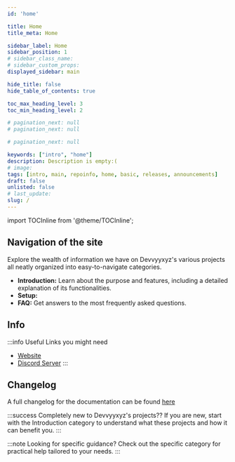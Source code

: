 ```yaml
---
id: 'home'

title: Home
title_meta: Home

sidebar_label: Home
sidebar_position: 1
# sidebar_class_name:
# sidebar_custom_props: 
displayed_sidebar: main

hide_title: false
hide_table_of_contents: true

toc_max_heading_level: 3
toc_min_heading_level: 2

# pagination_next: null
# pagination_next: null

# pagination_next: null

keywords: ["intro", "home"]
description: Description is empty:(
# image: 
tags: [intro, main, repoinfo, home, basic, releases, announcements]
draft: false
unlisted: false
# last_update: 
slug: /
---
```


import TOCInline from '@theme/TOCInline';

<TOCInline toc={toc}/>

## Navigation of the site

Explore the wealth of information we have on Devvyyxyz's various projects all neatly organized into easy-to-navigate categories.

- **Introduction:** Learn about the purpose and features, including a detailed explanation of its functionalities.
- **Setup:** 
- **FAQ:** Get answers to the most frequently asked questions.

## Info

:::info Useful Links you might need
- [Website](https://docs.devvyy.xyz)
- [Discord Server](https://dev0.devvyy.xyz/discord)
:::

## Changelog
 A full changelog for the documentation can be found [here](changelog)

:::success Completely new to Devvyyxyz's projects??
If you are new, start with the Introduction category to understand what these projects and how it can benefit you.
:::

:::note Looking for specific guidance?
Check out the specific category for practical help tailored to your needs.
:::
